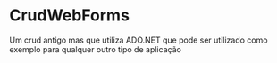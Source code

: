 # CrudWebForms
Um crud antigo mas que utiliza ADO.NET que pode ser utilizado como exemplo para qualquer outro tipo de aplicação
